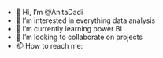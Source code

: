 - 👋 Hi, I’m @AnitaDadi
- 👀 I’m interested in everything data analysis 
- 🌱 I’m currently learning power BI 
- 💞️ I’m looking to collaborate on projects 
- 📫 How to reach me: 

<!---
AnitaDadi/AnitaDadi is a ✨ special ✨ repository because its `README.md` (this file) appears on your GitHub profile.
You can click the Preview link to take a look at your changes.
--->
